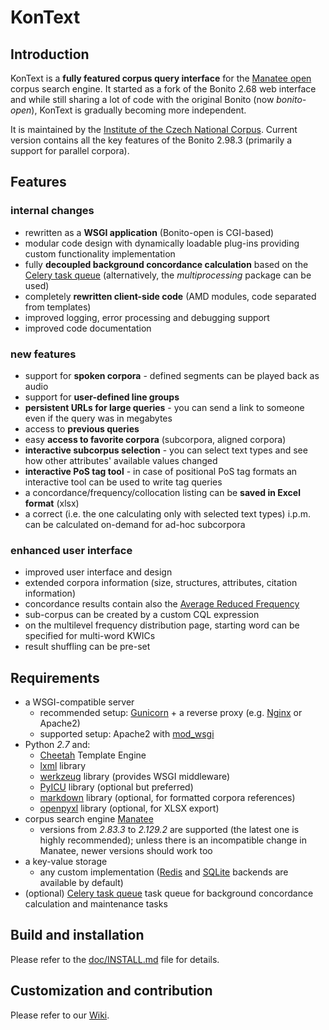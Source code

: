 KonText
=======

Introduction
------------

KonText is a **fully featured corpus query interface** for the [Manatee open](http://nlp.fi.muni.cz/trac/noske)
corpus search engine. It started as a fork of the Bonito 2.68 web interface and while still sharing
a lot of code with the original Bonito (now *bonito-open*), KonText is gradually becoming more independent.

It is maintained by the
[Institute of the Czech National Corpus](http://ucnk.ff.cuni.cz/).
Current version contains all the key features of the Bonito 2.98.3 (primarily a support for parallel
corpora).

Features
--------

### internal changes

* rewritten as a **WSGI application** (Bonito-open is CGI-based)
* modular code design with dynamically loadable plug-ins providing custom functionality implementation
* fully **decoupled background concordance calculation** based on the [Celery task queue](http://www.celeryproject.org/)  (alternatively, the *multiprocessing* package can be used)
* completely **rewritten client-side code** (AMD modules, code separated from templates)
* improved logging, error processing and debugging support
* improved code documentation

### new features

* support for **spoken corpora** - defined segments can be played back as audio
* support for **user-defined line groups**
* **persistent URLs for large queries** - you can send a link to someone even if the query was in megabytes
* access to **previous queries**
* easy **access to favorite corpora** (subcorpora, aligned corpora)
* **interactive subcorpus selection** - you can select text types and see how other attributes' available values changed
* **interactive PoS tag tool** - in case of positional PoS tag formats an interactive tool can be used to write tag queries
* a concordance/frequency/collocation listing can be **saved in Excel format** (xlsx)
* a correct (i.e. the one calculating only with selected text types) i.p.m. can be calculated on-demand for ad-hoc subcorpora

### enhanced user interface

* improved user interface and design
* extended corpora information (size, structures, attributes, citation information)
* concordance results contain also the [Average Reduced Frequency](http://lrec.elra.info/proceedings/lrec2006/pdf/11_pdf.pdf)
* sub-corpus can be created by a custom CQL expression
* on the multilevel frequency distribution page, starting word can be specified for multi-word KWICs
* result shuffling can be pre-set


Requirements
------------

* a WSGI-compatible server
    * recommended setup: [Gunicorn](http://gunicorn.org/) + a reverse proxy (e.g. [Nginx](http://nginx.org/) or Apache2)
    * supported setup: Apache2 with [mod_wsgi](https://code.google.com/p/modwsgi/)
* Python *2.7* and:
    * [Cheetah](http://www.cheetahtemplate.org/) Template Engine
    * [lxml](http://lxml.de/) library
    * [werkzeug](http://werkzeug.pocoo.org/) library (provides WSGI middleware)
    * [PyICU](https://pypi.python.org/pypi/PyICU) library (optional but preferred)
    * [markdown](https://pypi.python.org/pypi/Markdown) library (optional, for formatted corpora references)
    * [openpyxl](https://pythonhosted.org/openpyxl/) library (optional, for XLSX export)
* corpus search engine [Manatee](http://nlp.fi.muni.cz/trac/noske)
    * versions from *2.83.3* to *2.129.2* are supported (the latest one is highly recommended); unless there is an incompatible change in Manatee, newer versions should work too
* a key-value storage
    * any custom implementation ([Redis](http://redis.io/) and [SQLite](https://sqlite.org/) backends are available by default) 
* (optional) [Celery task queue](http://www.celeryproject.org/) task queue for background concordance calculation and maintenance tasks


Build and installation
-----------------------

Please refer to the [doc/INSTALL.md](doc/INSTALL.md) file for details.


Customization and contribution
------------------------------

Please refer to our [Wiki](https://github.com/czcorpus/kontext/wiki/Development-and-customization).